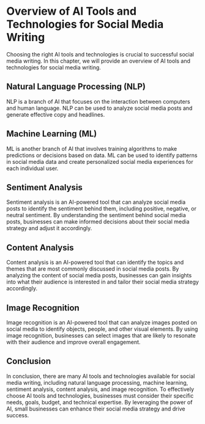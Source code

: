 Overview of AI Tools and Technologies for Social Media Writing
================================================================================================================================================

Choosing the right AI tools and technologies is crucial to successful social media writing. In this chapter, we will provide an overview of AI tools and technologies for social media writing.

Natural Language Processing (NLP)
---------------------------------

NLP is a branch of AI that focuses on the interaction between computers and human language. NLP can be used to analyze social media posts and generate effective copy and headlines.

Machine Learning (ML)
---------------------

ML is another branch of AI that involves training algorithms to make predictions or decisions based on data. ML can be used to identify patterns in social media data and create personalized social media experiences for each individual user.

Sentiment Analysis
------------------

Sentiment analysis is an AI-powered tool that can analyze social media posts to identify the sentiment behind them, including positive, negative, or neutral sentiment. By understanding the sentiment behind social media posts, businesses can make informed decisions about their social media strategy and adjust it accordingly.

Content Analysis
----------------

Content analysis is an AI-powered tool that can identify the topics and themes that are most commonly discussed in social media posts. By analyzing the content of social media posts, businesses can gain insights into what their audience is interested in and tailor their social media strategy accordingly.

Image Recognition
-----------------

Image recognition is an AI-powered tool that can analyze images posted on social media to identify objects, people, and other visual elements. By using image recognition, businesses can select images that are likely to resonate with their audience and improve overall engagement.

Conclusion
----------

In conclusion, there are many AI tools and technologies available for social media writing, including natural language processing, machine learning, sentiment analysis, content analysis, and image recognition. To effectively choose AI tools and technologies, businesses must consider their specific needs, goals, budget, and technical expertise. By leveraging the power of AI, small businesses can enhance their social media strategy and drive success.


